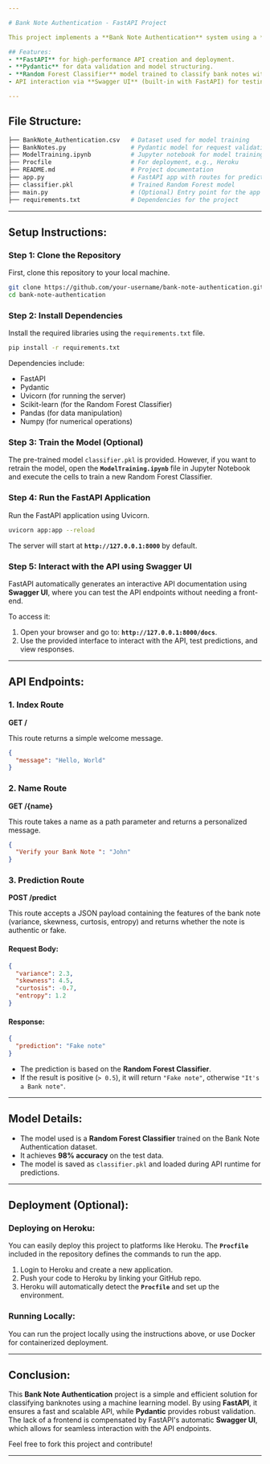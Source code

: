 ```yaml
---

# Bank Note Authentication - FastAPI Project

This project implements a **Bank Note Authentication** system using a **Random Forest Classifier**, achieving 98% accuracy on the provided dataset. The system classifies whether a bank note is authentic or fake based on features such as variance, skewness, curtosis, and entropy of the note.

## Features:
- **FastAPI** for high-performance API creation and deployment.
- **Pydantic** for data validation and model structuring.
- **Random Forest Classifier** model trained to classify bank notes with 98% accuracy.
- API interaction via **Swagger UI** (built-in with FastAPI) for testing endpoints without a front-end.

---
```


## File Structure:
```bash
├── BankNote_Authentication.csv   # Dataset used for model training
├── BankNotes.py                  # Pydantic model for request validation
├── ModelTraining.ipynb           # Jupyter notebook for model training
├── Procfile                      # For deployment, e.g., Heroku
├── README.md                     # Project documentation
├── app.py                        # FastAPI app with routes for predictions
├── classifier.pkl                # Trained Random Forest model
├── main.py                       # (Optional) Entry point for the app
├── requirements.txt              # Dependencies for the project
```

---

## Setup Instructions:

### Step 1: Clone the Repository
First, clone this repository to your local machine.
```bash
git clone https://github.com/your-username/bank-note-authentication.git
cd bank-note-authentication
```

### Step 2: Install Dependencies
Install the required libraries using the `requirements.txt` file.
```bash
pip install -r requirements.txt
```

Dependencies include:
- FastAPI
- Pydantic
- Uvicorn (for running the server)
- Scikit-learn (for the Random Forest Classifier)
- Pandas (for data manipulation)
- Numpy (for numerical operations)

### Step 3: Train the Model (Optional)
The pre-trained model `classifier.pkl` is provided. However, if you want to retrain the model, open the **`ModelTraining.ipynb`** file in Jupyter Notebook and execute the cells to train a new Random Forest Classifier.

### Step 4: Run the FastAPI Application
Run the FastAPI application using Uvicorn.
```bash
uvicorn app:app --reload
```
The server will start at **`http://127.0.0.1:8000`** by default.

### Step 5: Interact with the API using Swagger UI
FastAPI automatically generates an interactive API documentation using **Swagger UI**, where you can test the API endpoints without needing a front-end.

To access it:
1. Open your browser and go to: **`http://127.0.0.1:8000/docs`**.
2. Use the provided interface to interact with the API, test predictions, and view responses.

---

## API Endpoints:

### 1. Index Route
**GET /**

This route returns a simple welcome message.
```json
{
  "message": "Hello, World"
}
```

### 2. Name Route
**GET /{name}**

This route takes a name as a path parameter and returns a personalized message.
```json
{
  "Verify your Bank Note ": "John"
}
```

### 3. Prediction Route
**POST /predict**

This route accepts a JSON payload containing the features of the bank note (variance, skewness, curtosis, entropy) and returns whether the note is authentic or fake.

#### Request Body:
```json
{
  "variance": 2.3,
  "skewness": 4.5,
  "curtosis": -0.7,
  "entropy": 1.2
}
```

#### Response:
```json
{
  "prediction": "Fake note"
}
```

- The prediction is based on the **Random Forest Classifier**.
- If the result is positive (`> 0.5`), it will return `"Fake note"`, otherwise `"It's a Bank note"`.

---

## Model Details:
- The model used is a **Random Forest Classifier** trained on the Bank Note Authentication dataset.
- It achieves **98% accuracy** on the test data.
- The model is saved as `classifier.pkl` and loaded during API runtime for predictions.

---

## Deployment (Optional):

### Deploying on Heroku:
You can easily deploy this project to platforms like Heroku. The **`Procfile`** included in the repository defines the commands to run the app.

1. Login to Heroku and create a new application.
2. Push your code to Heroku by linking your GitHub repo.
3. Heroku will automatically detect the **`Procfile`** and set up the environment.

### Running Locally:
You can run the project locally using the instructions above, or use Docker for containerized deployment.

---

## Conclusion:
This **Bank Note Authentication** project is a simple and efficient solution for classifying banknotes using a machine learning model. By using **FastAPI**, it ensures a fast and scalable API, while **Pydantic** provides robust validation. The lack of a frontend is compensated by FastAPI's automatic **Swagger UI**, which allows for seamless interaction with the API endpoints.

Feel free to fork this project and contribute!

---
